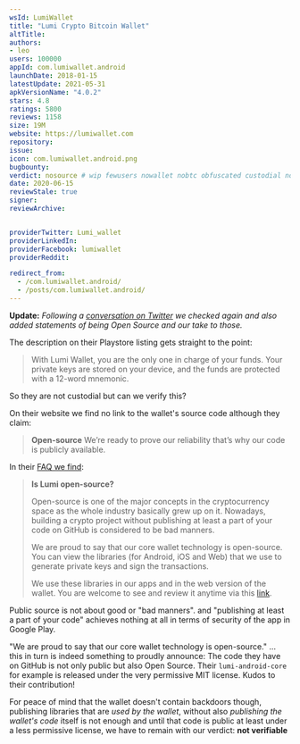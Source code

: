 ```yaml
---
wsId: LumiWallet
title: "Lumi Crypto Bitcoin Wallet"
altTitle: 
authors:
- leo
users: 100000
appId: com.lumiwallet.android
launchDate: 2018-01-15
latestUpdate: 2021-05-31
apkVersionName: "4.0.2"
stars: 4.8
ratings: 5800
reviews: 1158
size: 19M
website: https://lumiwallet.com
repository: 
issue: 
icon: com.lumiwallet.android.png
bugbounty: 
verdict: nosource # wip fewusers nowallet nobtc obfuscated custodial nosource nonverifiable reproducible bounty defunct
date: 2020-06-15
reviewStale: true
signer: 
reviewArchive:


providerTwitter: Lumi_wallet
providerLinkedIn: 
providerFacebook: lumiwallet
providerReddit: 

redirect_from:
  - /com.lumiwallet.android/
  - /posts/com.lumiwallet.android/
---
```



**Update:** *Following a
[conversation on Twitter](https://twitter.com/Lumi_wallet/status/1272393956870049792)
we checked again and also added statements of being Open Source and our take to
those.*

The description on their Playstore listing gets straight to the point:

> With Lumi Wallet, you are the only one in charge of your funds. Your private
  keys are stored on your device, and the funds are protected with a 12-word
  mnemonic.

So they are not custodial but can we verify this?

On their website we find no link to the wallet's source code although they
claim:

> **Open-source** We’re ready to prove our reliability that’s why our code is
  publicly available.

In their
[FAQ we find](https://support.lumiwallet.com/support/solutions/articles/60000144083-is-lumi-open-source-):

> **Is Lumi open-source?**
> 
> Open-source is one of the major concepts in the cryptocurrency space as the
  whole industry basically grew up on it. Nowadays, building a crypto project
  without publishing at least a part of your code on GitHub is considered to be
  bad manners.
>
> We are proud to say that our core wallet technology is open-source. You can
  view the libraries (for Android, iOS and Web) that we use to generate private
  keys and sign the transactions.
>  
> We use these libraries in our apps and in the web version of the wallet. You
  are welcome to see and review it anytime via this
  [link](https://github.com/lumiwallet).

Public source is not about good or "bad manners". and "publishing at least a
part of your code" achieves nothing at all in terms of security of the app in
Google Play.

"We are proud to say that our core wallet technology is open-source." ... this
in turn is indeed something to proudly announce: The code they have on GitHub is
not only public but also Open Source. Their `lumi-android-core` for example is
released under the very permissive MIT license. Kudos to their contribution!

For peace of mind that the wallet doesn't contain backdoors though,
publishing libraries that are *used by the wallet*, without also *publishing
the wallet's code* itself is not enough and until that code is public at least
under a less permissive license, we have to remain with our verdict:
**not verifiable**
